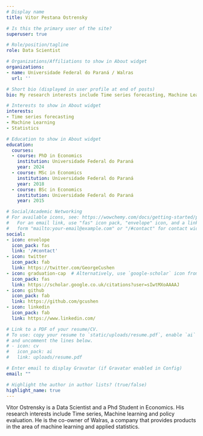 ```yaml
---
# Display name
title: Vitor Pestana Ostrensky

# Is this the primary user of the site?
superuser: true

# Role/position/tagline
role: Data Scientist

# Organizations/Affiliations to show in About widget
organizations:
- name: Universidade Federal do Paraná / Walras
  url: ''

# Short bio (displayed in user profile at end of posts)
bio: My research interests include Time series forecasting, Machine Learning and Public Policy.

# Interests to show in About widget
interests:
- Time series forecasting
- Machine Learning
- Statistics

# Education to show in About widget
education:
  courses:
  - course: PhD in Economics
    institution: Universidade Federal do Paraná
    year: 2024
  - course: MSc in Economics
    institution: Universidade Federal do Paraná
    year: 2018
  - course: BSc in Economics
    institution: Universidade Federal do Paraná
    year: 2015

# Social/Academic Networking
# For available icons, see: https://wowchemy.com/docs/getting-started/page-builder/#icons
#   For an email link, use "fas" icon pack, "envelope" icon, and a link in the
#   form "mailto:your-email@example.com" or "/#contact" for contact widget.
social:
- icon: envelope
  icon_pack: fas
  link: '/#contact'
- icon: twitter
  icon_pack: fab
  link: https://twitter.com/GeorgeCushen
- icon: graduation-cap  # Alternatively, use `google-scholar` icon from `ai` icon pack
  icon_pack: fas
  link: https://scholar.google.co.uk/citations?user=sIwtMXoAAAAJ
- icon: github
  icon_pack: fab
  link: https://github.com/gcushen
- icon: linkedin
  icon_pack: fab
  link: https://www.linkedin.com/

# Link to a PDF of your resume/CV.
# To use: copy your resume to `static/uploads/resume.pdf`, enable `ai` icons in `params.toml`, 
# and uncomment the lines below.
# - icon: cv
#   icon_pack: ai
#   link: uploads/resume.pdf

# Enter email to display Gravatar (if Gravatar enabled in Config)
email: ""

# Highlight the author in author lists? (true/false)
highlight_name: true
---
```


Vitor Ostrensky is a Data Scientist and a Phd Student in Economics. His research interests include Time series, Machine learning and policy evaluation. He is the co-owner of Walras, a company that provides products in the area of machine learning and applied statistics.

